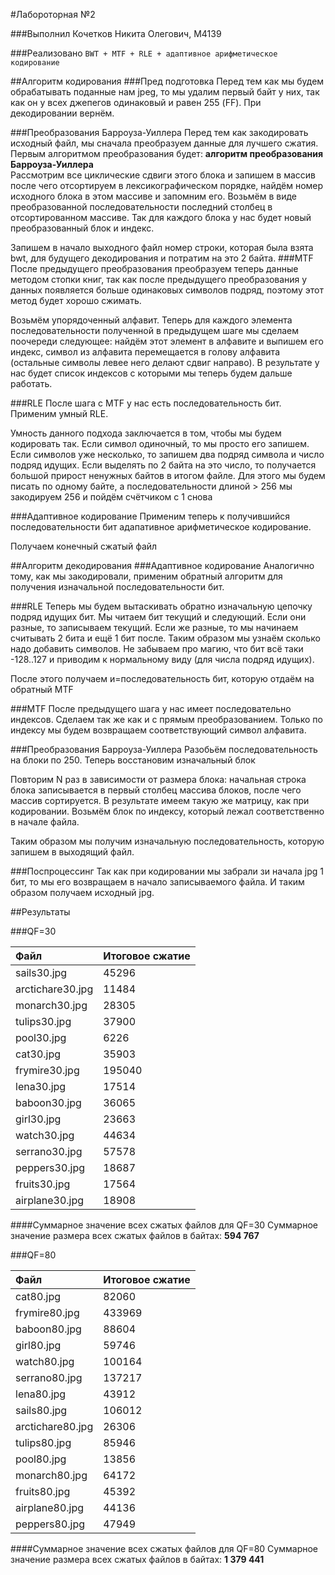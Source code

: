 #Лабороторная №2

###Выполнил
Кочетков Никита Олегович, M4139

###Реализовано
`BWT + MTF + RLE + адаптивное арифметическое кодирование`

##Алгоритм кодирования
###Пред подготовка
Перед тем как мы будем обрабатывать поданные нам jpeg, то мы удалим первый байт у них, так как он у всех джепегов одинаковый 
и равен 255 (FF). При декодировании вернём.


###Преобразования Барроуза-Уиллера
Перед тем как закодировать исходный файл, мы сначала преобразуем данные для лучшего сжатия.  
Первым алгоритмом преобразования будет: **алгоритм преобразования Барроуза-Уиллера**  
Рассмотрим все циклические сдвиги этого блока и запишем в массив 
после чего отсортируем в лексикографическом порядке, найдём номер исходного блока в этом массиве и запомним его. Возьмём в виде преобразованной последовательности последний столбец в отсортированном массиве. 
Так для каждого блока у нас будет новый преобразованный блок и индекс.

Запишем в начало выходного файл номер строки, которая была взята bwt, для будущего декодирования и потратим на это 2 байта.
###MTF
После предыдущего преобразования преобразуем теперь данные методом стопки книг, так как после предыдущего преобразования у данных появляется больше одинаковых символов подряд, поэтому этот метод будет хорошо сжимать.

Возьмём упорядоченный алфавит. Теперь для каждого элемента последовательности полученной в предыдущем шаге мы сделаем поочереди следующее: 
найдём этот элемент в алфавите и выпишем его индекс, символ из алфавита перемещается в голову алфавита (остальные символы левее него делают сдвиг направо). 
В результате у нас будет список индексов с которыми мы теперь будем дальше работать. 


###RLE
После шага с MTF у нас есть последовательность бит. Применим умный RLE.

Умность данного подхода заключается в том, чтобы мы будем кодировать так. Если символ одиночный, то мы просто его 
запишем. Если символов уже несколько, то запишем два подряд символа и число подряд идущих. Если выделять по 2 байта на это число, то получается большой прирост ненужных байтов в итогом файле. 
Для этого мы будем писать по одному байте, а последовательности длиной > 256 мы закодируем 256 и пойдём счётчиком с 1 снова

###Адаптивное кодирование
Применим теперь к получившийся последовательности бит адапативное арифметическое кодирование.

Получаем конечный сжатый файл

##Алгоритм декодирования
###Адаптивное кодирование
Аналогично тому, как мы закодировали, применим обратный алгоритм для получения изначальной последовательности бит.

###RLE
Теперь мы будем вытаскивать обратно изначальную цепочку подряд идущих бит. Мы читаем бит текущий и следующий. Если они разные, то записываем текущий. Если же разные, то 
мы начинаем считывать 2 бита и ещё 1 бит после. Таким образом мы узнаём сколько надо добавить символов. Не забываем про магию, что бит всё таки -128..127 и приводим к нормальному виду (для числа подряд идущих). 

После этого получаем и=последовательность бит, которую отдаём на обратный MTF

###MTF
После предыдущего шага у нас имеет последовательно индексов. Сделаем так же как и с прямым преобразованием. Только по индексу мы будем возвращаем соответствующий символ алфавита.

###Преобразования Барроуза-Уиллера
Разобьём последовательность на блоки по 250. Теперь восстановим изначальный блок

Повторим N раз в зависимости от размера блока: начальная строка блока записывается в первый столбец массива блоков, после чего массив сортируется. В результате имеем такую же матрицу, как при кодировании. Возьмём блок по индексу, который лежал соответственно в начале файла.

Таким образом мы получим изначальную последовательность, которую запишем в выходящий файл.

###Поспроцессинг
Так как при кодировании мы забрали зи начала jpg 1 бит, то мы его возвращаем в начало записываемого файла. И таким образом получаем исходный jpg.

##Результаты

###QF=30

| Файл              | Итоговое сжатие 
|:----------------- |:------ 
| sails30.jpg       | 45296                         
| arctichare30.jpg  | 11484                         
| monarch30.jpg     | 28305                         
| tulips30.jpg      | 37900                         
| pool30.jpg        | 6226                         
| cat30.jpg         | 35903                          
| frymire30.jpg     | 195040                         
| lena30.jpg        | 17514                           
| baboon30.jpg      | 36065                         
| girl30.jpg        | 23663                          
| watch30.jpg       | 44634                          
| serrano30.jpg     | 57578                          
| peppers30.jpg     | 18687                          
| fruits30.jpg      | 17564                          
| airplane30.jpg    | 18908                          


####Суммарное значение всех сжатых файлов для QF=30
Суммарное значение размера всех сжатых файлов в байтах: **594 767**

###QF=80

| Файл              | Итоговое сжатие
|:----------------- |:------ 
| cat80.jpg         | 82060
| frymire80.jpg     | 433969
| baboon80.jpg      | 88604
| girl80.jpg        | 59746
| watch80.jpg       | 100164
| serrano80.jpg     | 137217
| lena80.jpg        | 43912
| sails80.jpg       | 106012
| arctichare80.jpg  | 26306
| tulips80.jpg      | 85946
| pool80.jpg        | 13856
| monarch80.jpg     | 64172
| fruits80.jpg      | 45392
| airplane80.jpg    | 44136
| peppers80.jpg     | 47949


####Суммарное значение всех сжатых файлов для QF=80
Суммарное значение размера всех сжатых файлов в байтах: **1 379 441**